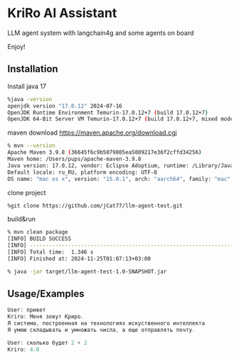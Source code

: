 
# KriRo AI Assistant
LLM agent system with langchain4g and some agents on board

Enjoy!


## Installation

Install java 17

```bash
%java -version
openjdk version "17.0.12" 2024-07-16
OpenJDK Runtime Environment Temurin-17.0.12+7 (build 17.0.12+7)
OpenJDK 64-Bit Server VM Temurin-17.0.12+7 (build 17.0.12+7, mixed mode)
```

maven download
https://maven.apache.org/download.cgi

```bash
% mvn --version
Apache Maven 3.9.8 (36645f6c9b5079805ea5009217e36f2cffd34256)
Maven home: /Users/pups/apache-maven-3.9.8
Java version: 17.0.12, vendor: Eclipse Adoptium, runtime: /Library/Java/JavaVirtualMachines/jdk-17.0.12+7/Contents/Home
Default locale: ru_RU, platform encoding: UTF-8
OS name: "mac os x", version: "15.0.1", arch: "aarch64", family: "mac"
```

clone project

```bash
%git clone https://github.com/jCat77/llm-agent-test.git
```  

build&run
```bash
% mvn clean package
[INFO] BUILD SUCCESS
[INFO] ------------------------------------------------------------------------
[INFO] Total time:  1.346 s
[INFO] Finished at: 2024-11-25T01:07:13+03:00

% java -jar target/llm-agent-test-1.0-SNAPSHOT.jar
```  
## Usage/Examples

```javascript
User: привет
Kriro: Меня зовут Криро.
Я система, построенная на технологиях искуственного интеллекта
Я умею складывать и умножать числа, а еще отправлять почту.

User: сколько будет 2 + 2
Kriro: 4.0

```

